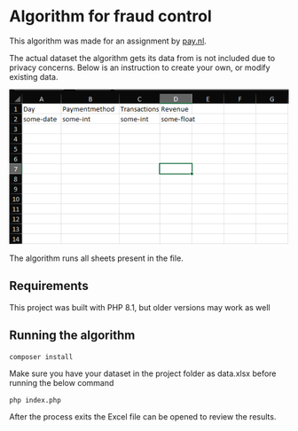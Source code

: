 # Algorithm for fraud control

This algorithm was made for an assignment by [pay.nl](https://www.pay.nl/).

The actual dataset the algorithm gets its data from is not included due to privacy concerns.
Below is an instruction to create your own, or modify existing data.

![img.png](img.png)

The algorithm runs all sheets present in the file.

## Requirements

This project was built with PHP 8.1, but older versions may work as well

## Running the algorithm

```shell
composer install
```

Make sure you have your dataset in the project folder as data.xlsx before running the below command

```shell
php index.php
```

After the process exits the Excel file can be opened to review the results.


